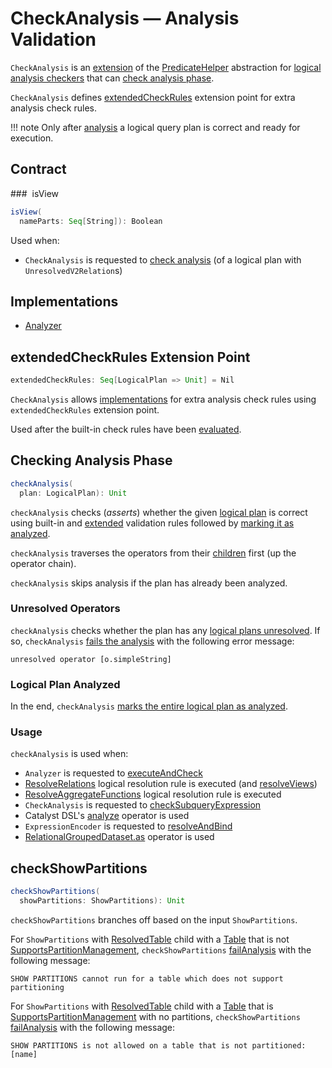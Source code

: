 # CheckAnalysis &mdash; Analysis Validation

`CheckAnalysis` is an [extension](#contract) of the [PredicateHelper](PredicateHelper.md) abstraction for [logical analysis checkers](#implementations) that can [check analysis phase](#checkAnalysis).

`CheckAnalysis` defines [extendedCheckRules](#extendedCheckRules) extension point for extra analysis check rules.

!!! note
    Only after [analysis](QueryExecution.md#analyzed) a logical query plan is correct and ready for execution.

## Contract

### <span id="isView"> isView

```scala
isView(
  nameParts: Seq[String]): Boolean
```

Used when:

* `CheckAnalysis` is requested to [check analysis](#checkAnalysis) (of a logical plan with `UnresolvedV2Relation`s)

## Implementations

* [Analyzer](Analyzer.md)

## <span id="extendedCheckRules"> extendedCheckRules Extension Point

```scala
extendedCheckRules: Seq[LogicalPlan => Unit] = Nil
```

`CheckAnalysis` allows [implementations](#implementations) for extra analysis check rules using `extendedCheckRules` extension point.

Used after the built-in check rules have been [evaluated](#checkAnalysis).

## <span id="checkAnalysis"> Checking Analysis Phase

```scala
checkAnalysis(
  plan: LogicalPlan): Unit
```

`checkAnalysis` checks (_asserts_) whether the given [logical plan](logical-operators/LogicalPlan.md) is correct using built-in and [extended](#extendedCheckRules) validation rules followed by [marking it as analyzed](logical-operators/LogicalPlan.md#setAnalyzed).

`checkAnalysis` traverses the operators from their [children](catalyst/TreeNode.md#children) first (up the operator chain).

`checkAnalysis` skips analysis if the plan has already been analyzed.

### <span id="checkAnalysis-unresolved"> Unresolved Operators

`checkAnalysis` checks whether the plan has any [logical plans unresolved](logical-operators/LogicalPlan.md#resolved). If so, `checkAnalysis` [fails the analysis](#failAnalysis) with the following error message:

```text
unresolved operator [o.simpleString]
```

### <span id="checkAnalysis-setAnalyzed"> Logical Plan Analyzed

In the end, `checkAnalysis` [marks the entire logical plan as analyzed](logical-operators/LogicalPlan.md#setAnalyzed).

### <span id="checkAnalysis-usage"> Usage

`checkAnalysis` is used when:

* `Analyzer` is requested to [executeAndCheck](Analyzer.md#executeAndCheck)
* [ResolveRelations](logical-analysis-rules/ResolveRelations.md) logical resolution rule is executed (and [resolveViews](logical-analysis-rules/ResolveRelations.md#resolveViews))
* [ResolveAggregateFunctions](logical-analysis-rules/ResolveAggregateFunctions.md) logical resolution rule is executed
* `CheckAnalysis` is requested to [checkSubqueryExpression](#checkSubqueryExpression)
* Catalyst DSL's [analyze](catalyst-dsl/DslLogicalPlan.md#analyze) operator is used
* `ExpressionEncoder` is requested to [resolveAndBind](ExpressionEncoder.md#resolveAndBind)
* [RelationalGroupedDataset.as](basic-aggregation/RelationalGroupedDataset.md#as) operator is used

## <span id="checkShowPartitions"> checkShowPartitions

```scala
checkShowPartitions(
  showPartitions: ShowPartitions): Unit
```

`checkShowPartitions` branches off based on the input `ShowPartitions`.

For `ShowPartitions` with [ResolvedTable](logical-operators/ResolvedTable.md) child with a [Table](logical-operators/ResolvedTable.md#table) that is not [SupportsPartitionManagement](connector/SupportsPartitionManagement.md), `checkShowPartitions` [failAnalysis](#failAnalysis) with the following message:

```text
SHOW PARTITIONS cannot run for a table which does not support partitioning
```

For `ShowPartitions` with [ResolvedTable](logical-operators/ResolvedTable.md) child with a [Table](logical-operators/ResolvedTable.md#table) that is [SupportsPartitionManagement](connector/SupportsPartitionManagement.md) with no partitions, `checkShowPartitions` [failAnalysis](#failAnalysis) with the following message:

```text
SHOW PARTITIONS is not allowed on a table that is not partitioned: [name]
```
